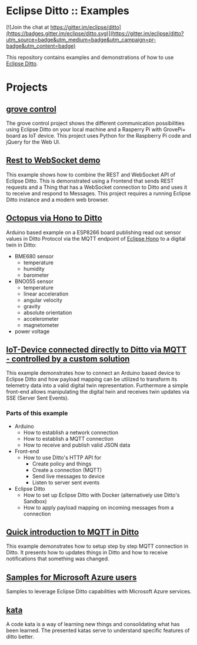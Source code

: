 # Eclipse Ditto :: Examples

[![Join the chat at https://gitter.im/eclipse/ditto](https://badges.gitter.im/eclipse/ditto.svg)](https://gitter.im/eclipse/ditto?utm_source=badge&utm_medium=badge&utm_campaign=pr-badge&utm_content=badge)

This repository contains examples and demonstrations of how to use [Eclipse Ditto](https://github.com/eclipse/ditto).

# Projects

## [grove control](grove-ctrl/)

The grove control project shows the different communication possibilities
using Eclipse Ditto on your local machine and a Rasperry Pi with GrovePi+ board
as IoT device. This project uses Python for the Raspberry Pi code and jQuery for the Web UI.

## [Rest to WebSocket demo](rest-to-websocket/)

This example shows how to combine the REST and WebSocket API of Eclipse Ditto.
This is demonstrated using a Frontend that sends REST requests and
a Thing that has a WebSocket connection to Ditto and uses it to receive
and respond to Messages. This project requires a running Eclipse Ditto
instance and a modern web browser.

## [Octopus via Hono to Ditto](octopus-via-hono/)

Arduino based example on a ESP8266 board publishing read out sensor values in Ditto Protocol via
the MQTT endpoint of [Eclipse Hono](https://www.eclipse.org/hono/) to a digital twin in Ditto:

- BME680 sensor
  - temperature
  - humidity
  - barometer
- BNO055 sensor
  - temperature
  - linear acceleration
  - angular velocity
  - gravity
  - absolute orientation
  - accelerometer
  - magnetometer
- power voltage

## [IoT-Device connected directly to Ditto via MQTT - controlled by a custom solution](mqtt-bidirectional/)

This example demonstrates how to connect an Arduino based device to Eclipse Ditto and how
payload mapping can be utilized to transform its telemetry data into a valid digital twin representation.
Furthermore a simple front-end allows manipulating the digital twin and receives twin updates
via SSE (Server Sent Events).

### Parts of this example

- Arduino
  - How to establish a network connection
  - How to establish a MQTT connection
  - How to receive and publish valid JSON data
- Front-end
  - How to use Ditto's HTTP API for
    - Create policy and things
    - Create a connection (MQTT)
    - Send live messages to device
    - Listen to server sent events
- Eclipse Ditto
  - How to set up Eclipse Ditto with Docker (alternatively use Ditto's Sandbox)
  - How to apply payload mapping on incoming messages from a connection

## [Quick introduction to MQTT in Ditto](mqtt-quick-introduction/)

This example demonstrates how to setup step by step MQTT connection in Ditto.
It presents how to updates things in Ditto and how to receive notifications that something was changed.

## [Samples for Microsoft Azure users](azure/)

Samples to leverage Eclipse Ditto capabilities with Microsoft Azure services.

## [kata](kata/)

A code kata is a way of learning new things and consolidating what has been learned. The presented katas serve to 
understand specific features of ditto better.
